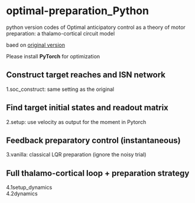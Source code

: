 # optimal-preparation_Python

python version codes of Optimal anticipatory control as a theory of motor preparation: a thalamo-cortical circuit model

baed on  [original version](https://github.com/hennequin-lab/optimal-preparation) 

Please install __PyTorch__ for optimization

## Construct target reaches and ISN network
1.soc_construct: same setting as the original

## Find target initial states and readout matrix
2.setup: use velocity as output for the moment
in Pytorch 

## Feedback preparatory control (instantaneous)
3.vanilla: classical LQR preparation (ignore the noisy trial)

## Full thalamo-cortical loop + preparation strategy
4.1setup_dynamics      
4.2dynamics
